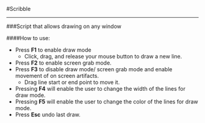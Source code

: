 #Scribble
_________

###Script that allows drawing on any window


####How to use:

- Press **F1** to enable draw mode
  + Click, drag, and release your mouse button to draw a new line. 
- Press **F2** to enable screen grab mode.
- Press **F3** to disable draw mode/ screen grab mode and enable movement of on screen artifacts.
  + Drag line start or end point to move it.
- Pressing **F4** will enable the user to change the width of the lines for draw mode.
- Pressing **F5** will enable the user to change the color of the lines for draw mode. 
- Press **Esc** undo last draw.  
